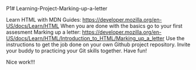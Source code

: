 P1# Learning-Project-Marking-up-a-letter

Learn HTML with MDN Guides: https://developer.mozilla.org/en-US/docs/Learn/HTML
When you are done with the basics go to your first assesment Marking up a letter: 
https://developer.mozilla.org/en-US/docs/Learn/HTML/Introduction_to_HTML/Marking_up_a_letter
Use the instructions to get the job done on your own Github project repository.
Invite your buddy to practicing your Git skills together.
Have fun!





Nice work!!!
